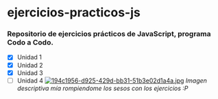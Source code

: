# ejercicios-practicos-js
### Repositorio de ejercicios prácticos de JavaScript, programa Codo a Codo.
* [x] Unidad 1
* [x] Unidad 2
* [x] Unidad 3
* [ ] Unidad 4
[![194c1956-d925-429d-bb31-51b3e02d1a4a.jpg](https://i.postimg.cc/jjNqT1jF/194c1956-d925-429d-bb31-51b3e02d1a4a.jpg)](https://postimg.cc/JyrCcPZN)
*Imagen descriptiva mía rompiendome los sesos con los ejercicios :P*